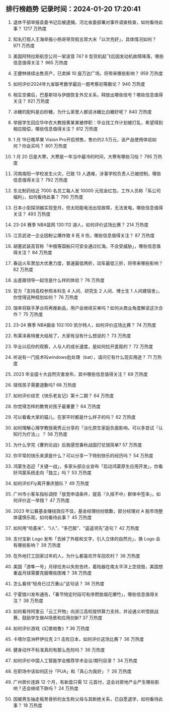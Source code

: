 
## 排行榜趋势 记录时间：2024-01-20 17:20:41
  
  1. 退休干部举报县委书记后被逮捕，河北省委部署对事件调查核查，如何看待此事？ 1217 万热度
    
  2. 知名打假人王海举报小杨哥带货假五常大米「以次充好」，具体情况如何？ 971 万热度
    
  3. 美国阿特拉斯航空公司一架波音 747 8 型货机起飞后因发动机故障降落，哪些信息值得关注？ 965 万热度
    
  4. 王健林继续出售资产，已卖掉 10 座万达广场，将带来哪些影响？ 959 万热度
    
  5. 如何评价2024年九省联考数学最后一题考察初等数论？ 940 万热度
    
  6. 相互空袭后，巴基斯坦与伊朗恢复外交关系，释放出哪些信号？哪些信息值得关注？ 921 万热度
    
  7. 冰糖的配料是白砂糖，为什么家里人都说冰糖比白糖好呢？ 840 万热度
    
  8. 举报学生回应华中农大教授黄某某被停职：毕业找工作计划被打乱，希望得到相应赔偿，哪些信息值得关注？ 812 万热度
    
  9. 1 月 19日晚苹果 Vision Pro开启预售，售价约2.5万元，该产品使用体验如何？你会买吗？ 801 万热度
    
  10. 1 月 20 日是大寒，大寒是一年当中最冷的时间，大寒有哪些习俗？ 795 万热度
    
  11. 河南南阳一学校发生火灾，已致 13 人遇难，涉事学校负责人已被控制，哪些信息值得关注？ 792 万热度
    
  12. 东北制药给近 7000 名员工每人发 10000 元现金红包，工作人员称「系公司福利」，如何看待此事？ 790 万热度
    
  13. 日本小型探测器实现登月，但太阳能电池出现故障，无法发电，哪些信息值得关注？ 493 万热度
    
  14. 23-24 赛季 NBA篮网 130:112 湖人，如何评价这场比赛？ 214 万热度
    
  15. 江苏武进一企业因粉尘爆炸致 8 死 8 伤，哪些信息值得关注？ 87 万热度
    
  16. 胡塞武装高官称「中俄等国船只可安全通过红海，不会受威胁」，哪些信息值得关注？ 84 万热度
    
  17. 春运火车票加大优惠力度，普速最低两折，动车最低三折，将带来哪些影响？ 82 万热度
    
  18. 出差跟领导一起住是什么样的体验？ 76 万热度
    
  19. 官方「支持高校参照本科生 4 人间、研究生 2 人间、博士生 1 人间建宿舍」，你觉得这种规划如何？ 76 万热度
    
  20. 瑞幸将联手茅台将再推新品，用户会继续买单吗？如何从商业角度解读这次合作？ 75 万热度
    
  21. 23-24 赛季 NBA掘金 102:100 凯尔特人，如何评价这场比赛？ 74 万热度
    
  22. 布莱泽奥特曼大结局了，大家有没有什么想说的？ 73 万热度
    
  23. 毕业以后你的观察，人与人的成长速度，是如何拉开差距的？ 72 万热度
    
  24. 听说有一门技术叫windows批处理（bat），请问它有什么现实用途？ 71 万热度
    
  25. 2023 年全国十大自然灾害发布，其中哪些信息值得关注？ 69 万热度
    
  26. 错怪孩子需要道歉吗? 68 万热度
    
  27. 如何评价综艺《快乐老友记》第十二期？ 64 万热度
    
  28. 你觉得怎样的教育对孩子最重要？ 64 万热度
    
  29. 可以看看大家的猫儿，在家平时都是什么样子的吗？ 62 万热度
    
  30. 如何理解心理学教授蔺秀云分享的「淡化原生家庭负面影响，可以多尝试『认知行为疗法』」？ 58 万热度
    
  31. 为什么学完《曹刿论战》后我感觉春秋战国打仗很简单? 57 万热度
    
  32. 你平常的快乐来源是什么？可以分享一下特别快乐的经历吗？ 54 万热度
    
  33. 鸿蒙生态迎「关键一战」，多家头部企业宣布「启动鸿蒙原生应用开发」，你看好鸿蒙系统走向「独立」吗？ 53 万热度
    
  34. 如何评价Fly离开重庆狼队？ 49 万热度
    
  35. 广州市小客车指标调控「放宽申请条件，提高『久摇不中』群体中签率」，如何评价这一举措？ 47 万热度
    
  36. 2023 年公募基金赚钱效应不佳，基金经理纷纷致歉，部分经理对 A 股市场整体谨慎乐观，如何看待此事？ 45 万热度
    
  37. 如何用“哈基米”、“i人”、“多巴胺”、“遥遥领先”造句？ 42 万热度
    
  38. 支付宝新 Logo 发布「去掉了外框和文字，引入立体的自然光」，换 Logo 会有哪些影响？ 39 万热度
    
  39. 在外地打工回家过年的人，为什么都喜欢开车回农村？ 38 万热度
    
  40. 美国「游隼一号」月球任务以失败告终，着陆器在南太平洋上空烧毁，美国想重返月球需要克服哪些困难？ 38 万热度
    
  41. 怎么看待“轻舟已过万重山”这句话？ 38 万热度
    
  42. 宁夏银川发布通告，「春节特定时段可有序燃放烟花爆竹」，哪些信息值得关注？ 38 万热度
    
  43. 如何看待阿里云「云工开物」向浙江高校提供算力支持，并设通义听悟挑战赛，鼓励学生做AI场景和应用创新? 37 万热度
    
  44. 如何评价游戏《幻兽帕鲁》? 36 万热度
    
  45. 卡塔尔亚洲杯伊拉克 2:1 击败日本，如何评价这场比赛？ 36 万热度
    
  46. 健身动作不标准真的有那么危险吗？ 36 万热度
    
  47. 如何评价中国人工智能学会推荐学术会议/期刊目录？ 34 万热度
    
  48. 在职场中该如何区分「PUA」和「真心为我好」？ 26 万热度
    
  49. 广州房价连跌 12 个月，有新盘只需 12 元首付，这会对房地产业产生哪些影响？还会继续下跌吗？ 24 万热度
    
  50. 因被男生抽走板凳骨折的女生称父母与其断绝关系，已自愿退学，如何看待此事？ 18 万热度
    
